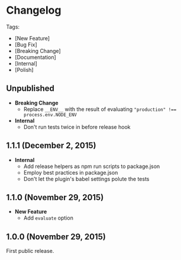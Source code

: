 # Changelog

Tags:

- [New Feature]
- [Bug Fix]
- [Breaking Change]
- [Documentation]
- [Internal]
- [Polish]

## Unpublished

- **Breaking Change**
  - Replace `__ENV__` with the result of evaluating `"production" !== process.env.NODE_ENV`
- **Internal**
  - Don't run tests twice in before release hook

## 1.1.1 (December 2, 2015)

- **Internal**
  - Add release helpers as npm run scripts to package.json
  - Employ best practices in package.json
  - Don't let the plugin's babel settings polute the tests

## 1.1.0 (November 29, 2015)

- **New Feature**
  - Add `evaluate` option

## 1.0.0 (November 29, 2015)

First public release.

